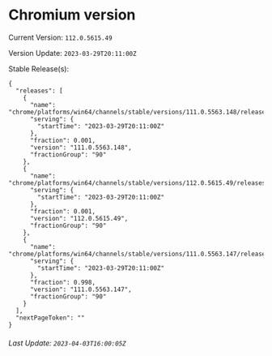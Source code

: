 # Chromium version

Current Version: `112.0.5615.49`

Version Update: `2023-03-29T20:11:00Z`

Stable Release(s):
```
{
  "releases": [
    {
      "name": "chrome/platforms/win64/channels/stable/versions/111.0.5563.148/releases/1680120660",
      "serving": {
        "startTime": "2023-03-29T20:11:00Z"
      },
      "fraction": 0.001,
      "version": "111.0.5563.148",
      "fractionGroup": "90"
    },
    {
      "name": "chrome/platforms/win64/channels/stable/versions/112.0.5615.49/releases/1680120660",
      "serving": {
        "startTime": "2023-03-29T20:11:00Z"
      },
      "fraction": 0.001,
      "version": "112.0.5615.49",
      "fractionGroup": "90"
    },
    {
      "name": "chrome/platforms/win64/channels/stable/versions/111.0.5563.147/releases/1680120660",
      "serving": {
        "startTime": "2023-03-29T20:11:00Z"
      },
      "fraction": 0.998,
      "version": "111.0.5563.147",
      "fractionGroup": "90"
    }
  ],
  "nextPageToken": ""
}
```

###### Last Update: `2023-04-03T16:00:05Z`
        